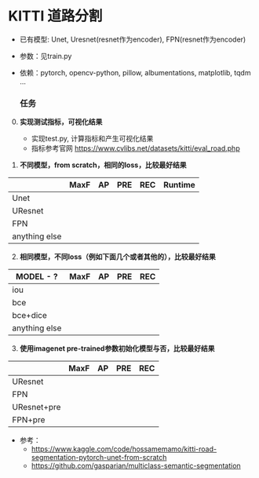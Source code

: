 # KITTI 道路分割


- 已有模型: Unet, Uresnet(resnet作为encoder), FPN(resnet作为encoder)

- 参数：见train.py

- 依赖：pytorch, opencv-python, pillow, albumentations, matplotlib, tqdm ...

  ### 任务

0. **实现测试指标，可视化结果**
    - 实现test.py, 计算指标和产生可视化结果
    - 指标参考官网 https://www.cvlibs.net/datasets/kitti/eval_road.php

1. **不同模型，from scratch，相同的loss，比较最好结果**

|               | MaxF | AP   | PRE  | REC  | Runtime |
| ------------- | ---- | ---- | ---- | ---- | ------- |
| Unet          |      |      |      |      |         |
| UResnet       |      |      |      |      |         |
| FPN           |      |      |      |      |         |
| anything else |      |      |      |      |         |

2. **相同模型，不同loss（例如下面几个或者其他的），比较最好结果**

| MODEL - ?     | MaxF | AP   | PRE  | REC  |
| ------------- | ---- | ---- | ---- | ---- |
| iou           |      |      |      |      |
| bce           |      |      |      |      |
| bce+dice      |      |      |      |      |
| anything else |      |      |      |      |

3. **使用imagenet pre-trained参数初始化模型与否，比较最好结果**

|             | MaxF | AP   | PRE  | REC  |
| ----------- | ---- | ---- | ---- | ---- |
| UResnet     |      |      |      |      |
| FPN         |      |      |      |      |
| UResnet+pre |      |      |      |      |
| FPN+pre     |      |      |      |      |

- 参考：
    - https://www.kaggle.com/code/hossamemamo/kitti-road-segmentation-pytorch-unet-from-scratch
    - https://github.com/gasparian/multiclass-semantic-segmentation